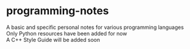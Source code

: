 # programming-notes
A basic and specific personal notes for various programming languages  
Only Python resources have been added for now  
A C++ Style Guide will be added soon  
